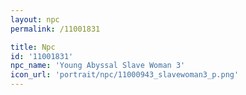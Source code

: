 ```yaml
---
layout: npc
permalink: /11001831

title: Npc
id: '11001831'
npc_name: 'Young Abyssal Slave Woman 3'
icon_url: 'portrait/npc/11000943_slavewoman3_p.png'
---
```

